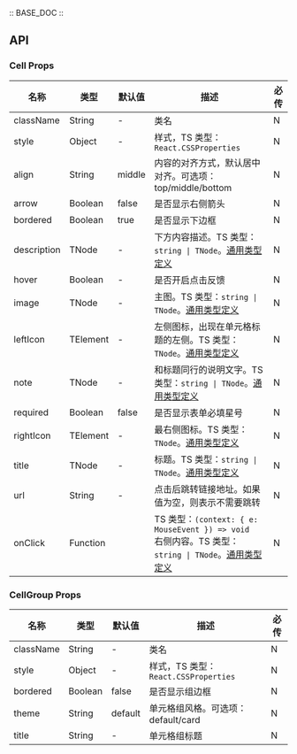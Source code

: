 :: BASE_DOC ::

## API


### Cell Props

名称 | 类型 | 默认值 | 描述 | 必传
-- | -- | -- | -- | --
className | String | - | 类名 | N
style | Object | - | 样式，TS 类型：`React.CSSProperties` | N
align | String | middle | 内容的对齐方式，默认居中对齐。可选项：top/middle/bottom | N
arrow | Boolean | false | 是否显示右侧箭头 | N
bordered | Boolean | true | 是否显示下边框 | N
description | TNode | - | 下方内容描述。TS 类型：`string \| TNode`。[通用类型定义](https://github.com/Tencent/tdesign-mobile-react/blob/develop/src/common.ts) | N
hover | Boolean | - | 是否开启点击反馈 | N
image | TNode | - | 主图。TS 类型：`string \| TNode`。[通用类型定义](https://github.com/Tencent/tdesign-mobile-react/blob/develop/src/common.ts) | N
leftIcon | TElement | - | 左侧图标，出现在单元格标题的左侧。TS 类型：`TNode`。[通用类型定义](https://github.com/Tencent/tdesign-mobile-react/blob/develop/src/common.ts) | N
note | TNode | - | 和标题同行的说明文字。TS 类型：`string \| TNode`。[通用类型定义](https://github.com/Tencent/tdesign-mobile-react/blob/develop/src/common.ts) | N
required | Boolean | false | 是否显示表单必填星号 | N
rightIcon | TElement | - | 最右侧图标。TS 类型：`TNode`。[通用类型定义](https://github.com/Tencent/tdesign-mobile-react/blob/develop/src/common.ts) | N
title | TNode | - | 标题。TS 类型：`string \| TNode`。[通用类型定义](https://github.com/Tencent/tdesign-mobile-react/blob/develop/src/common.ts) | N
url | String | - | 点击后跳转链接地址。如果值为空，则表示不需要跳转 | N
onClick | Function |  | TS 类型：`(context: { e: MouseEvent }) => void`<br/>右侧内容。TS 类型：`string \| TNode`。[通用类型定义](https://github.com/Tencent/tdesign-mobile-react/blob/develop/src/common.ts) | N


### CellGroup Props

名称 | 类型 | 默认值 | 描述 | 必传
-- | -- | -- | -- | --
className | String | - | 类名 | N
style | Object | - | 样式，TS 类型：`React.CSSProperties` | N
bordered | Boolean | false | 是否显示组边框 | N
theme | String | default | 单元格组风格。可选项：default/card | N
title | String | - | 单元格组标题 | N
